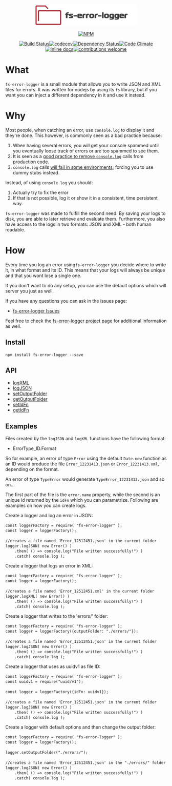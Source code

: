<div align="center">
    <a href="https://github.com/Fl4m3Ph03n1x/fs-error-logger">
        <img src="./logos/logo_no_wm.png">
    </a>
</div>

<div align="center">

[![NPM](https://nodei.co/npm/fs-error-logger.png?downloads=true&downloadRank=true&stars=true)](https://nodei.co/npm/fs-error-logger/)

[![Build Status](https://travis-ci.org/Fl4m3Ph03n1x/fs-error-logger.svg?branch=master)](https://travis-ci.org/Fl4m3Ph03n1x/fs-error-logger)[![codecov](https://codecov.io/gh/Fl4m3Ph03n1x/fs-error-logger/branch/master/graph/badge.svg)](https://codecov.io/gh/Fl4m3Ph03n1x/fs-error-logger)[![Dependency Status](https://www.versioneye.com/user/projects/595cf6bf0fb24f006c059d56/badge.svg)](https://www.versioneye.com/user/projects/595cf6bf0fb24f006c059d56)[![Code Climate](https://codeclimate.com/github/Fl4m3Ph03n1x/fs-error-logger/badges/gpa.svg)](https://codeclimate.com/github/Fl4m3Ph03n1x/fs-error-logger)[![Inline docs](http://inch-ci.org/github/Fl4m3Ph03n1x/fs-error-logger.svg?branch=master)](http://inch-ci.org/github/Fl4m3Ph03n1x/fs-error-logger)[![contributions welcome](https://img.shields.io/badge/contributions-welcome-brightgreen.svg?style=flat)](https://github.com/dwyl/esta/issues)

</div>



#   What

`fs-error-logger` is a small module that allows you to write JSON and XML files for errors. It was written for nodejs by using its `fs` library, but if you want you can inject a different dependency in it and use it instead.

#   Why

Most people, when catching an error, use `console.log` to display it and they're done. This however, is commonly seen as a bad practice because:

1. When having several errors, you will get your console spammed until you eventually loose track of errors or are too spammed to see them.
2. It is seen as a [good practice to remove `console.log`](http://eslint.org/docs/rules/no-console) calls from production code.
3. `console.log` calls [will fail in some environments](https://stackoverflow.com/questions/1114187/is-it-a-bad-idea-to-leave-console-log-calls-in-your-producton-javascript-cod), forcing you to use dummy stubs instead.

Instead, of using `console.log` you should:

1. Actually try to fix the error
2. If that is not possible, log it or show it in a consistent, time persistent way.

`fs-error-logger` was made to fulfill the second need. By saving your logs to disk, you are able to later retrieve and evaluate them. Furthermore, you also have access to the logs in two formats: JSON and XML - both human readable.

#   How

Every time you log an error using`fs-error-logger` you decide where to write it, in what format and its ID. This means that your logs will always be unique and that you wont lose a single one.

If you don't want to do any setup, you can use the default options which will server you just as well.

If you have any questions you can ask in the issues page:

 - [fs-error-logger Issues](https://github.com/Fl4m3Ph03n1x/fs-error-logger/issues)

Feel free to check the [fs-error-logger project page](https://fl4m3ph03n1x.github.io/fs-error-logger/index.html) for additional information as well.

## Install

    npm install fs-error-logger --save

## API

 - <a href="https://fl4m3ph03n1x.github.io/fs-error-logger/module-logger.html#~logXML__anchor">logXML</a>
 - <a href="https://fl4m3ph03n1x.github.io/fs-error-logger/module-logger.html#~logJSON__anchor">logJSON</a>
 - <a href="https://fl4m3ph03n1x.github.io/fs-error-logger/module-logger.html#~setOutputFolder__anchor">setOutputFolder</a>
 - <a href="https://fl4m3ph03n1x.github.io/fs-error-logger/module-logger.html#~getOutputFolder__anchor">getOutputFolder</a>
 - <a href="https://fl4m3ph03n1x.github.io/fs-error-logger/module-logger.html#~setIdFn__anchor">setIdFn</a>
 - <a href="https://fl4m3ph03n1x.github.io/fs-error-logger/module-logger.html#~getIdFn__anchor">getIdFn</a>

##  Examples

Files created by the `logJSON` and `logXML` functions have the following format:

 - ErrorType_ID.Format

So for example, an error of type `Error` using the default `Date.now` function as an ID would produce the file `Error_12231413.json` or `Error_12231413.xml`, depending on the format.

An error of type `TypeError` would generate `TypeError_12231413.json` and so on...

The first part of the file is the `error.name` property, while the second is an unique id returned by the `idFn` which you can parametrize. Following are examples on how you can create logs.

Create a logger and log an error in JSON:

```
const loggerFactory = require( "fs-error-logger" );
const logger = loggerFactory();

//creates a file named 'Error_12512451.json' in the current folder
logger.logJSON( new Error() )
    .then( () => console.log("File written successfully!") )
    .catch( console.log );
```

Create a logger that logs an error in XML:

```
const loggerFactory = require( "fs-error-logger" );
const logger = loggerFactory();

//creates a file named 'Error_12512451.xml' in the current folder
logger.logXML( new Error() )
    .then( () => console.log("File written successfully!") )
    .catch( console.log );
```

Create a logger that writes to the 'errors/' folder:

```
const loggerFactory = require( "fs-error-logger" );
const logger = loggerFactory({outputFolder: "./errors/"});

//creates a file named 'Error_12512451.json' in the current folder
logger.logJSON( new Error() )
    .then( () => console.log("File written successfully!") )
    .catch( console.log );
```

Create a logger that uses as uuidv1 as file ID:

```
const loggerFactory = require( "fs-error-logger" );
const uuidv1 = require("uuid/v1");

const logger = loggerFactory({idFn: uuidv1});

//creates a file named 'Error_12512451.json' in the current folder
logger.logJSON( new Error() )
    .then( () => console.log("File written successfully!") )
    .catch( console.log );
```

Create a logger with default options and then change the output folder:

```
const loggerFactory = require( "fs-error-logger" );
const logger = loggerFactory();

logger.setOutputFolder("./errors/");

//creates a file named 'Error_12512451.json' in the "./errors/" folder
logger.logJSON( new Error() )
    .then( () => console.log("File written successfully!") )
    .catch( console.log );
```
